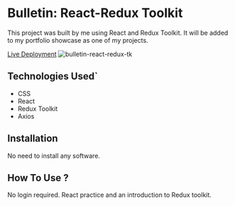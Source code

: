 # Bulletin: React-Redux Toolkit

This project was built by me using React and Redux Toolkit. It will be added to my portfolio showcase as one of my projects.

[Live Deployment](https://bulletin-redux-tk-asyncThunk-axios.ray-xavier-2021.repl.co)
![bulletin-react-redux-tk](https://user-images.githubusercontent.com/78431899/193944793-0864fb71-2a78-42e3-92bc-11c4143227af.png)


## Technologies Used`
- CSS
- React
- Redux Toolkit
- Axios

## Installation
No need to install any software.

## How To Use ?
No login required.
React practice and an introduction to Redux toolkit.